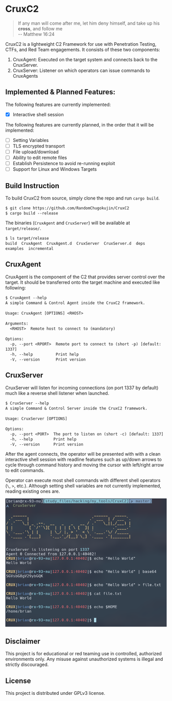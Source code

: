 # CruxC2
> If any man will come after me, let him deny himself, and take up his **cross**, and follow me\
> -- Matthew 16:24

CruxC2 is a lightweight C2 Framework for use with Penetration Testing, CTFs, and Red Team engagements. It consists of these two components:
1. CruxAgent: Executed on the target system and connects back to the CruxServer.
2. CruxServer: Listener on which operators can issue commands to CruxAgents

## Implemented & Planned Features:
The following features are currently implemented:
- [x] Interactive shell session

The following features are currently planned, in the order that it will be implemented:
- [ ] Setting Variables
- [ ] TLS encrypted transport
- [ ] File upload/download
- [ ] Ability to edit remote files
- [ ] Establish Persistence to avoid re-running exploit
- [ ] Support for Linux and Windows Targets

## Build Instruction
To build CruxC2 from source, simply clone the repo and run `cargo build`.
```
$ git clone https://github.com/RandomChugokujin/CruxC2
$ cargo build --release
```

The binaries (`CruxAgent` and `CruxServer`) will be available at `target/release/`.
```
$ ls target/release
build  CruxAgent  CruxAgent.d  CruxServer  CruxServer.d  deps  examples  incremental
```

## CruxAgent
CruxAgent is the component of the C2 that provides server control over the target. It should be transferred onto the target machine and executed like following:
```
$ CruxAgent --help
A simple Command & Control Agent inside the CruxC2 framework.

Usage: CruxAgent [OPTIONS] <RHOST>

Arguments:
  <RHOST>  Remote host to connect to (mandatory)

Options:
  -p, --port <RPORT>  Remote port to connect to (short -p) [default: 1337]
  -h, --help          Print help
  -V, --version       Print version
```

## CruxServer
CruxServer will listen for incoming connections (on port 1337 by default) much like a reverse shell listener when launched.
```
$ CruxServer --help
A simple Command & Control Server inside the CruxC2 framework.

Usage: CruxServer [OPTIONS]

Options:
  -p, --port <PORT>  The port to listen on (short -c) [default: 1337]
  -h, --help         Print help
  -V, --version      Print version
```

After the agent connects, the operator will be presented with with a clean interactive shell session with readline features such as up/down arrows to cycle through command history and moving the cursor with left/right arrow to edit commands.

Operator can execute most shell commands with different shell operators (`\`, `>`, etc.). Although setting shell variables are not currently implemented, reading existing ones are.

![shell_demo](./img/shell_demo.png)

## Disclaimer
This project is for educational or red teaming use in controlled, authorized environments only. Any misuse against unauthorized systems is illegal and strictly discouraged.

## License
This project is distributed under GPLv3 license.
